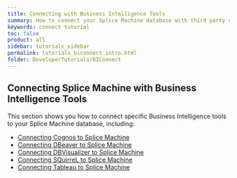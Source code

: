 ```yaml
---
title: Connecting with Business Intelligence Tools
summary: How to connect your Splice Machine database with third party database and business intelligence tools.
keywords: connect tutorial
toc: false
product: all
sidebar: tutorials_sidebar
permalink: tutorials_biconnect_intro.html
folder: DeveloperTutorials/BIConnect
---
```

<section>
<div class="TopicContent" data-swiftype-index="true" markdown="1">

# Connecting Splice Machine with Business Intelligence Tools

This section shows you how to connect specific Business Intelligence tools to your Splice Machine database, including:

* [Connecting Cognos to Splice Machine](tutorials_connect_cognos.html)
* [Connecting DBeaver to Splice Machine](tutorials_connect_dbeaver.html)
* [Connecting DBVisualizer to Splice Machine](tutorials_connect_dbvisualizer.html)
* [Connecting SQuirreL to Splice Machine](tutorials_connect_squirrel.html)
* [Connecting Tableau to Splice Machine](tutorials_connect_tableau.html)

</div>
</section>
